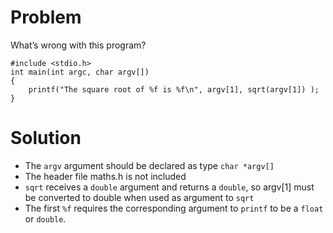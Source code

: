 # Problem
What’s wrong with this program?
```
#include <stdio.h>
int main(int argc, char argv[])
{
    printf("The square root of %f is %f\n", argv[1], sqrt(argv[1]) );
}
```
# Solution
- The `argv` argument should be declared as type `char *argv[]`
- The header file maths.h is not included
- `sqrt` receives a `double` argument and returns a `double`, 
so argv[1] must be converted to double when used as argument to `sqrt`
- The first `%f` requires the corresponding argument to `printf` to be a `float` or `double`.
